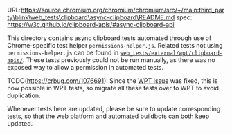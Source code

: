URL:https://source.chromium.org/chromium/chromium/src/+/main:third_party\blink\web_tests\clipboard\async-clipboard\README.md
spec: https://w3c.github.io/clipboard-apis/#async-clipboard-api

This directory contains async clipboard tests automated through use of
Chrome-specific test helper `permissions-helper.js`. Related tests not using
`permissions-helper.js` can be found in
[`web_tests/external/wpt/clipboard-apis/`](https://cs.chromium.org/chromium/src/third_party/blink/web_tests/external/wpt/clipboard-apis/).
These tests previously could not be run manually, as there
was no exposed way to allow a permission in automated tests.

TODO(https://crbug.com/1076691): Since the
[WPT Issue](https://github.com/web-platform-tests/wpt/issues/5671) was fixed,
this is now possible in WPT tests, so migrate all these tests over to WPT to
avoid duplication.

Whenever tests here are updated, please be sure to update corresponding
tests, so that the web platform and automated buildbots can both keep updated.
